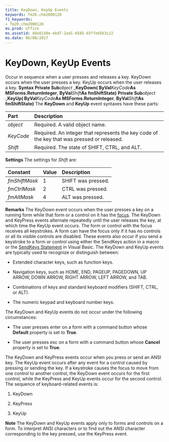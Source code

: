```yaml
---
title: KeyDown, KeyUp Events
keywords: fm20.chm2000120
f1_keywords:
- fm20.chm2000120
ms.prod: office
ms.assetid: dde8140e-ebd7-2ad1-6585-65ffe65b3c22
ms.date: 06/08/2017
---
```



# KeyDown, KeyUp Events



Occur in sequence when a user presses and releases a key. KeyDown occurs when the user presses a key. KeyUp occurs when the user releases a key.
 **Syntax**
 **Private Sub**_object_ _**KeyDown( ByVal**_KeyCode_**As MSForms.ReturnInteger**, **ByVal**_Shift_**As fmShiftState)**
 **Private Sub**_object_ _**KeyUp( ByVal**_KeyCode_**As MSForms.ReturnInteger**, **ByVal**_Shift_**As fmShiftState)**
The  **KeyDown** and **KeyUp** event syntaxes have these parts:


|**Part**|**Description**|
|:-----|:-----|
| _object_|Required. A valid object name.|
| _KeyCode_|Required. An integer that represents the key code of the key that was pressed or released.|
| _Shift_|Required. The state of SHIFT, CTRL, and ALT.|
 **Settings**
The settings for  _Shift_ are:


|**Constant**|**Value**|**Description**|
|:-----|:-----|:-----|
| _fmShiftMask_|1|SHIFT was pressed.|
| _fmCtrlMask_|2|CTRL was pressed.|
| _fmAltMask_|4|ALT was pressed.|
 **Remarks**
The KeyDown event occurs when the user presses a key on a running form while that form or a control on it has the [focus](vbe-glossary.md). The KeyDown and KeyPress events alternate repeatedly until the user releases the key, at which time the KeyUp event occurs. The form or control with the focus receives all keystrokes. A form can have the focus only if it has no controls or all its visible controls are disabled.
These events also occur if you send a keystroke to a form or control using either the SendKeys action in a macro or the [SendKeys Statement](vbe-glossary.md) in Visual Basic.
The KeyDown and KeyUp events are typically used to recognize or distinguish between:


- Extended character keys, such as function keys.
    
- Navigation keys, such as HOME, END, PAGEUP, PAGEDOWN, UP ARROW, DOWN ARROW, RIGHT ARROW, LEFT ARROW, and TAB.
    
- Combinations of keys and standard keyboard modifiers (SHIFT, CTRL, or ALT).
    
- The numeric keypad and keyboard number keys.
    

The KeyDown and KeyUp events do not occur under the following circumstances:


- The user presses enter on a form with a command button whose  **Default** property is set to **True**.
    
- The user presses esc on a form with a command button whose  **Cancel** property is set to **True**.
    

The KeyDown and KeyPress events occur when you press or send an ANSI key. The KeyUp event occurs after any event for a control caused by pressing or sending the key. If a keystroke causes the focus to move from one control to another control, the KeyDown event occurs for the first control, while the KeyPress and KeyUp events occur for the second control.
The sequence of keyboard-related events is:


1. KeyDown
    
2. KeyPress
    
3. KeyUp
    


 **Note**  The KeyDown and KeyUp events apply only to forms and controls on a form. To interpret ANSI characters or to find out the ANSI character corresponding to the key pressed, use the KeyPress event.


